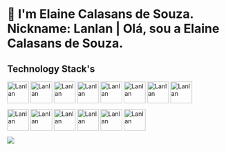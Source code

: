 # 👋 I'm Elaine Calasans de Souza. Nickname: Lanlan | Olá, sou a Elaine Calasans de Souza. 

  ## Technology Stack's

<img align="center" alt="Lanlan" heigth="50" width="50" src="https://cdn.jsdelivr.net/gh/devicons/devicon/icons/java/java-plain-wordmark.svg"/>    <img align="center" alt="Lanlan" heigth="50" width="50" src="https://cdn.jsdelivr.net/gh/devicons/devicon/icons/android/android-original.svg" />  <img align="center" alt="Lanlan" heigth="50" width="50" src="https://cdn.jsdelivr.net/gh/devicons/devicon/icons/angularjs/angularjs-original.svg" />    <img align="center" alt="Lanlan" heigth="50" width="50" src="https://cdn.jsdelivr.net/gh/devicons/devicon/icons/linux/linux-original.svg" /> <img align="center" alt="Lanlan" heigth="50" width="50" src="https://cdn.jsdelivr.net/gh/devicons/devicon/icons/spring/spring-original-wordmark.svg" />    <img align="center" alt="Lanlan" heigth="50" width="50" src="https://cdn.jsdelivr.net/gh/devicons/devicon/icons/ruby/ruby-original-wordmark.svg" /> <img align="center" alt="Lanlan" heigth="50" width="50" src="https://cdn.jsdelivr.net/gh/devicons/devicon/icons/react/react-original-wordmark.svg" /> 
<img align="center" alt="Lanlan" heigth="50" width="50" src="https://cdn.jsdelivr.net/gh/devicons/devicon/icons/mongodb/mongodb-original-wordmark.svg"/>
         
<img align="center" alt="Lanlan" heigth="50" width="50" src="https://cdn.jsdelivr.net/gh/devicons/devicon/icons/github/github-original-wordmark.svg" />    <img align="center" alt="Lanlan" heigth="50" width="50" src="https://cdn.jsdelivr.net/gh/devicons/devicon/icons/gitlab/gitlab-original.svg" /> <img align="center" alt="Lanlan" heigth="50" width="50" src="https://cdn.jsdelivr.net/gh/devicons/devicon/icons/git/git-original.svg" /> <img align="center" alt="Lanlan" heigth="50" width="50" src="https://cdn.jsdelivr.net/gh/devicons/devicon/icons/javascript/javascript-original.svg" /> <img align="center" alt="Lanlan" heigth="50" width="50" src="https://cdn.jsdelivr.net/gh/devicons/devicon/icons/firefox/firefox-original-wordmark.svg" />    <img align="center" alt="Lanlan" heigth="50" width="50" src="https://cdn.jsdelivr.net/gh/devicons/devicon/icons/ubuntu/ubuntu-plain.svg" />   

<img src="https://img.shields.io/badge/Instagram-E4405F?style=for-the-badge&logo=instagram&logoColor=white">
</a>
<a href="https://www.linkedin.com/in/elaine-calasans-tecnologia/" alt="linkedin" target="_blank">
</a>

  


    

  


